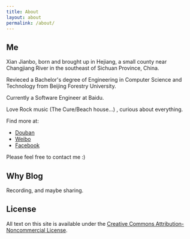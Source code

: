 ```yaml
---
title: About
layout: about
permalink: /about/
---
```


## Me

Xian Jianbo, born and brought up in Hejiang, a small county near Changjiang River in the southeast of Sichuan Province, China.

Revieced a Bachelor's degree of Engineering in Computer Science and Technology from Beijing Forestry University. 

Currently a Software Engineer at Baidu. 

Love Rock music (The Cure/Beach house...) , curious about everything.

Find more at: 
* [Douban](https://www.douban.com/people/129093748/)
* [Weibo](https://weibo.com/xianjianbo)
* [Facebook](https://www.facebook.com/jianbo.xian)

Please feel free to contact me :)

## Why Blog

Recording, and maybe sharing.


## License

All text on this site is available under the [Creative Commons Attribution-Noncommercial License](https://en.wikipedia.org/wiki/Creative_Commons_license).



